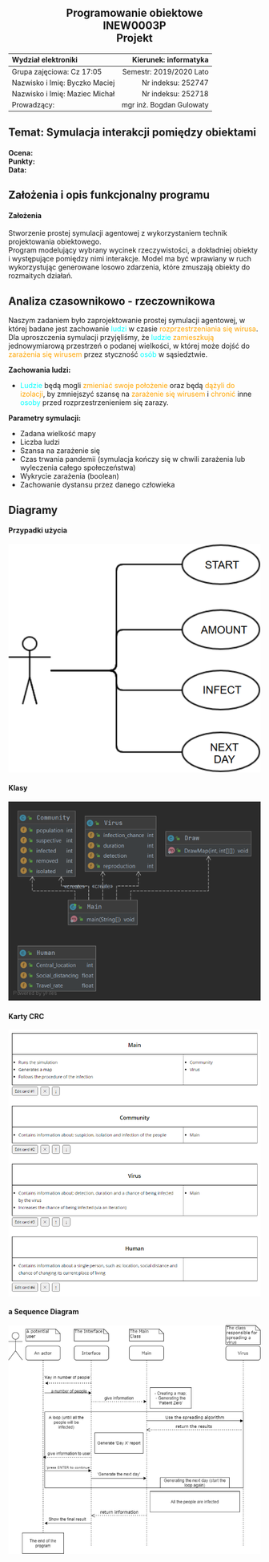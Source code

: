 <center>
	<h2>
		Programowanie obiektowe <br>
		INEW0003P <br>
		Projekt
	</h2>


|      Wydział elektroniki       |  Kierunek: informatyka  |
|:-------------------------------|------------------------:|
| Grupa zajęciowa: Cz 17:05      | Semestr: 2019/2020 Lato |
| Nazwisko i Imię: Byczko Maciej | Nr indeksu: 252747      |
| Nazwisko i Imię: Maziec Michał | Nr indeksu: 252718      |
| Prowadzący:                    | mgr inż. Bogdan Gulowaty|
</center>

## Temat: Symulacja interakcji pomiędzy obiektami

<h4>
Ocena:<br>
Punkty:<br>
Data: <br>
</h4>

## Założenia i opis funkcjonalny programu

#### Założenia

Stworzenie prostej symulacji agentowej z wykorzystaniem technik projektowania obiektowego.<br>
Program modelujący wybrany wycinek rzeczywistości, a dokładniej obiekty i występujące pomiędzy nimi interakcje. Model ma być wprawiany w ruch wykorzystując generowane losowo zdarzenia, które zmuszają obiekty do rozmaitych działań.


## Analiza czasownikowo - rzeczownikowa

 Naszym zadaniem było zaprojektowanie prostej symulacji agentowej, w której badane jest zachowanie 
 <span style="color: cyan">ludzi</span> w czasie <span style="color: orange">rozprzestrzeniania się wirusa</span>. Dla uproszczenia symulacji przyjęliśmy, że <span style="color: cyan">ludzie</span> <span style="color: orange">zamieszkują</span> jednowymiarową przestrzeń o podanej wielkości, w której może dojść do <span style="color: orange">zarażenia się wirusem</span> przez styczność <span style="color: cyan">osób</span> w sąsiedztwie.

**Zachowania ludzi:**
- <span style="color: cyan">Ludzie</span> będą mogli <span style="color: orange">zmieniać swoje położenie</span> oraz będą <span style="color: orange">dążyli do izolacji</span>, by zmniejszyć szansę na <span style="color: orange">zarażenie się wirusem</span> i <span style="color: orange">chronić</span> inne <span style="color: cyan">osoby</span> przed rozprzestrzenieniem się zarazy. 

**Parametry symulacji:**
- Zadana wielkość mapy
- Liczba ludzi
- Szansa na zarażenie się
- Czas trwania pandemii (symulacja kończy się w chwili zarażenia lub wyleczenia całego społeczeństwa)
- Wykrycie zarażenia (boolean)
- Zachowanie dystansu przez danego człowieka


## Diagramy
#### Przypadki użycia
![UseCase](pictures/../Dokumentacja/pictures/usage%20diagram.png)

#### Klasy

![ClassDiagram](pictures/../Dokumentacja/pictures/diagram_main.png)

#### Karty CRC

![CRCcards](pictures/../Dokumentacja/pictures/CRC.PNG)

#### a Sequence Diagram

![SequenceDiagram](pictures/../Dokumentacja/pictures/Sequence_Diagram.png)
